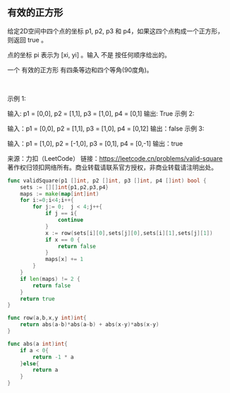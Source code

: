 ## 有效的正方形
给定2D空间中四个点的坐标 p1, p2, p3 和 p4，如果这四个点构成一个正方形，则返回 true 。

点的坐标 pi 表示为 [xi, yi] 。输入 不是 按任何顺序给出的。

一个 有效的正方形 有四条等边和四个等角(90度角)。

 

示例 1:

输入: p1 = [0,0], p2 = [1,1], p3 = [1,0], p4 = [0,1]
输出: True
示例 2:

输入：p1 = [0,0], p2 = [1,1], p3 = [1,0], p4 = [0,12]
输出：false
示例 3:

输入：p1 = [1,0], p2 = [-1,0], p3 = [0,1], p4 = [0,-1]
输出：true

来源：力扣（LeetCode）
链接：https://leetcode.cn/problems/valid-square
著作权归领扣网络所有。商业转载请联系官方授权，非商业转载请注明出处。
```go
func validSquare(p1 []int, p2 []int, p3 []int, p4 []int) bool {
    sets := [][]int{p1,p2,p3,p4}
    maps := make(map[int]int)
    for i:=0;i<4;i++{        
        for j:= 0;  j < 4;j++{
            if j == i{
                continue
            }
            x := row(sets[i][0],sets[j][0],sets[i][1],sets[j][1])
            if x == 0 {
                return false
            }
            maps[x] += 1
        }    
    }
    if len(maps) != 2 {
        return false
    }
    return true
}

func row(a,b,x,y int)int{
    return abs(a-b)*abs(a-b) + abs(x-y)*abs(x-y)
}

func abs(a int)int{
    if a < 0{
        return -1 * a
    }else{
        return a
    }
}
```
